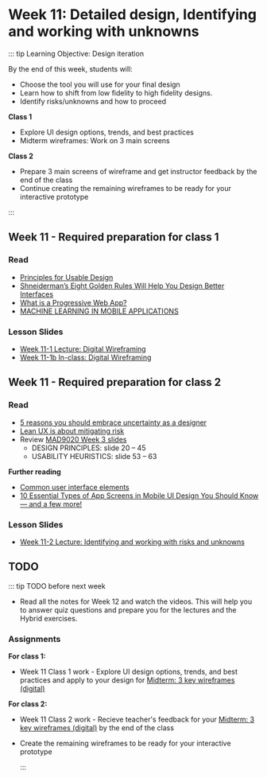 # Week 11: Detailed design, Identifying and working with unknowns 

::: tip Learning Objective: Design iteration 

By the end of this week, students will:

- Choose the tool you will use for your final design
- Learn how to shift from low fidelity to high fidelity designs.
- Identify risks/unknowns and how to proceed

**Class 1** 

- Explore UI design options, trends, and best practices
- Midterm wireframes: Work on 3 main screens

**Class 2**

- Prepare 3 main screens of wireframe and get instructor feedback by the end of the class
- Continue creating the remaining wireframes to be ready for your interactive prototype

:::

## Week 11 - Required preparation for class 1

### Read

- [Principles for Usable Design](http://www.usabilitybok.org/principles-for-usable-design)
- [Shneiderman’s Eight Golden Rules Will Help You Design Better Interfaces](https://www.interaction-design.org/literature/article/shneiderman-s-eight-golden-rules-will-help-you-design-better-interfaces)
- [What is a Progressive Web App?](https://developer.mozilla.org/en-US/docs/Web/Progressive_web_apps/Introduction) 
- [MACHINE LEARNING IN MOBILE APPLICATIONS](https://theappsolutions.com/blog/development/machine-learning-in-mobile-app/)

### Lesson Slides

- [Week 11-1 Lecture: Digital Wireframing](https://drive.google.com/drive/folders/1kCPUsO4_f6Hz47THcBzFBiMlCJIzpvG7)
- [Week 11-1b In-class: Digital Wireframing](https://drive.google.com/drive/folders/1kCPUsO4_f6Hz47THcBzFBiMlCJIzpvG7)


## Week 11 - Required preparation for class 2

### Read

- [5 reasons you should embrace uncertainty as a designer](https://medium.com/@MartijnvdBroeck/5-reasons-why-every-designer-should-embrace-uncertainty-670341b6c64e) 
- [Lean UX is about mitigating risk](https://medium.com/@drewmck/lean-ux-is-about-reducing-risk-1d7d505d2881)
- Review [MAD9020 Week 3 slides](https://drive.google.com/drive/folders/1BlPhZVyvBiRa5n-D0bbHVyn6H8YN2n5c?usp=sharing)
  - DESIGN PRINCIPLES: slide 20 – 45 
  - USABILITY HEURISTICS: slide 53 – 63


**Further reading**

- [Common user interface elements](https://www.usability.gov/how-to-and-tools/methods/user-interface-elements.html)
- [10 Essential Types of App Screens in Mobile UI Design You Should Know — and a few more!](https://cadabra.studio/blog/10-types-of-app-screens-you-should-know)


### Lesson Slides

- [Week 11-2 Lecture: Identifying and working with risks and unknowns](https://drive.google.com/drive/folders/1kCPUsO4_f6Hz47THcBzFBiMlCJIzpvG7)


## TODO

::: tip TODO before next week

- Read all the notes for Week 12 and watch the videos. This will help you to answer quiz questions and prepare you for the lectures and the Hybrid exercises.

### Assignments

**For class 1:** 
- Week 11 Class 1 work - Explore UI design options, trends, and best practices and apply to your design for [Midterm: 3 key wireframes (digital)](../../assignments/midterm.md)

**For class 2:** 
- Week 11 Class 2 work - Recieve teacher's feedback for your [Midterm: 3 key wireframes (digital)](../../assignments/midterm.md) by the end of the class
- Create the remaining wireframes to be ready for your interactive prototype

  :::
